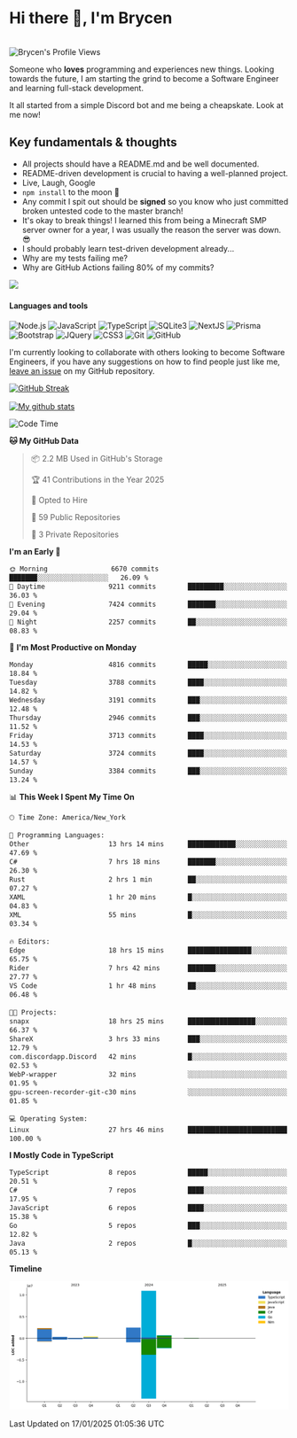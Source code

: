 # Hi there 👋, I'm Brycen

<br>
<img src="https://komarev.com/ghpvc/?username=BrycensRanch" alt="Brycen's Profile Views" />

Someone who **loves** programming and experiences new things. Looking towards the future, I am starting the grind to become a Software Engineer and learning full-stack development.

It all started from a simple Discord bot and me being a cheapskate. Look at me now!

## Key fundamentals & thoughts

- All projects should have a README.md and be well documented.
- README-driven development is crucial to having a well-planned project.
- Live, Laugh, Google
- `npm install` to the moon 🚀
- Any commit I spit out should be **signed** so you know who just committed broken untested code to the master branch!
- It's okay to break things! I learned this from being a Minecraft SMP server owner for a year, I was usually the reason the server was down. 😎
- I should probably learn test-driven development already...
- Why are my tests failing me?
- Why are GitHub Actions failing 80% of my commits? 

<img src="https://res.cloudinary.com/practicaldev/image/fetch/s--OoBLh7-Q--/c_limit%2Cf_auto%2Cfl_progressive%2Cq_auto%2Cw_880/https://cdn-images-1.medium.com/max/1614/1%2A8BlqJ8lNVZzuRjAg1mZ50w.png" height="400"/>

<h4>Languages and tools</h4>
<p>
  <img src="https://img.shields.io/badge/node.js%20-%2343853D.svg?&style=for-the-badge&logo=node.js&logoColor=white" alt="Node.js" />
  <img src="https://img.shields.io/badge/javascript%20-%23323330.svg?&style=for-the-badge&logo=javascript&logoColor=%23F7DF1E" alt="JavaScript" />
  <img src="https://img.shields.io/badge/typescript%20-%23323330.svg?&style=for-the-badge&logo=typescript&logoColor=#3467eb" alt="TypeScript" />
  <img src="https://img.shields.io/badge/sqlite3%20-%23323330.svg?&style=for-the-badge&logo=sqlite&logoColor=#3467eb" alt="SQLite3" />
  <img src="https://img.shields.io/badge/Next.JS%20-%23323330.svg?&style=for-the-badge&logo=next.js&logoColor=#3467eb" alt="NextJS" />
  <img src="https://img.shields.io/badge/Prisma%20-%23323330.svg?&style=for-the-badge&logo=prisma&logoColor=#3467eb" alt="Prisma" />
  <img src="https://img.shields.io/badge/bootstrap%20-%23323330.svg?&style=for-the-badge&logo=bootstrap" alt="Bootstrap" />
  <img src="https://img.shields.io/badge/jquery%20-%23323330.svg?&style=for-the-badge&logo=jquery" alt="JQuery" />
  <img src="https://img.shields.io/badge/css3%20-%23323330.svg?&style=for-the-badge&logo=css3" alt="CSS3" />
  <img src="https://img.shields.io/badge/git%20-%23323330.svg?&style=for-the-badge&logo=git" alt="Git" />
  <img src="https://img.shields.io/badge/github%20-%23323330.svg?&style=for-the-badge&logo=github" alt="GitHub" />
</p>

 I'm currently looking to collaborate with others looking to become Software Engineers, if you have any suggestions on how to find people just like me, [leave an issue](https://github.com/BrycensRanch/BrycensRanch/issues/new) on my GitHub repository.
 
 <p><a href="https://git.io/streak-stats"><img src="https://streak-stats.demolab.com?refreshcache5&user=BrycensRanch&amp;theme=dark&amp;hide_border=true&amp;fire=EB5454&amp;ring=0CEB19" alt="GitHub Streak"></a></p>

<a href="https://github.com/anuraghazra/github-readme-stats">
  <img align="center" src="https://github-readme-stats.anuraghazra1.vercel.app/api?username=BrycensRanch&show_icons=true&line_height=27&include_all_commits=true" alt="My github stats" />
</a>

<!--START_SECTION:waka-->
![Code Time](http://img.shields.io/badge/Code%20Time-1%2C496%20hrs%205%20mins-blue)

**🐱 My GitHub Data** 

> 📦 2.2 MB Used in GitHub's Storage 
 > 
> 🏆 41 Contributions in the Year 2025
 > 
> 💼 Opted to Hire
 > 
> 📜 59 Public Repositories 
 > 
> 🔑 3 Private Repositories 
 > 
**I'm an Early 🐤** 

```text
🌞 Morning                6670 commits        ███████░░░░░░░░░░░░░░░░░░   26.09 % 
🌆 Daytime                9211 commits        █████████░░░░░░░░░░░░░░░░   36.03 % 
🌃 Evening                7424 commits        ███████░░░░░░░░░░░░░░░░░░   29.04 % 
🌙 Night                  2257 commits        ██░░░░░░░░░░░░░░░░░░░░░░░   08.83 % 
```
📅 **I'm Most Productive on Monday** 

```text
Monday                   4816 commits        █████░░░░░░░░░░░░░░░░░░░░   18.84 % 
Tuesday                  3788 commits        ████░░░░░░░░░░░░░░░░░░░░░   14.82 % 
Wednesday                3191 commits        ███░░░░░░░░░░░░░░░░░░░░░░   12.48 % 
Thursday                 2946 commits        ███░░░░░░░░░░░░░░░░░░░░░░   11.52 % 
Friday                   3713 commits        ████░░░░░░░░░░░░░░░░░░░░░   14.53 % 
Saturday                 3724 commits        ████░░░░░░░░░░░░░░░░░░░░░   14.57 % 
Sunday                   3384 commits        ███░░░░░░░░░░░░░░░░░░░░░░   13.24 % 
```


📊 **This Week I Spent My Time On** 

```text
🕑︎ Time Zone: America/New_York

💬 Programming Languages: 
Other                    13 hrs 14 mins      ████████████░░░░░░░░░░░░░   47.69 % 
C#                       7 hrs 18 mins       ███████░░░░░░░░░░░░░░░░░░   26.30 % 
Rust                     2 hrs 1 min         ██░░░░░░░░░░░░░░░░░░░░░░░   07.27 % 
XAML                     1 hr 20 mins        █░░░░░░░░░░░░░░░░░░░░░░░░   04.83 % 
XML                      55 mins             █░░░░░░░░░░░░░░░░░░░░░░░░   03.34 % 

🔥 Editors: 
Edge                     18 hrs 15 mins      ████████████████░░░░░░░░░   65.75 % 
Rider                    7 hrs 42 mins       ███████░░░░░░░░░░░░░░░░░░   27.77 % 
VS Code                  1 hr 48 mins        ██░░░░░░░░░░░░░░░░░░░░░░░   06.48 % 

🐱‍💻 Projects: 
snapx                    18 hrs 25 mins      █████████████████░░░░░░░░   66.37 % 
ShareX                   3 hrs 33 mins       ███░░░░░░░░░░░░░░░░░░░░░░   12.79 % 
com.discordapp.Discord   42 mins             █░░░░░░░░░░░░░░░░░░░░░░░░   02.53 % 
WebP-wrapper             32 mins             ░░░░░░░░░░░░░░░░░░░░░░░░░   01.95 % 
gpu-screen-recorder-git-c30 mins             ░░░░░░░░░░░░░░░░░░░░░░░░░   01.85 % 

💻 Operating System: 
Linux                    27 hrs 46 mins      █████████████████████████   100.00 % 
```

**I Mostly Code in TypeScript** 

```text
TypeScript               8 repos             █████░░░░░░░░░░░░░░░░░░░░   20.51 % 
C#                       7 repos             ████░░░░░░░░░░░░░░░░░░░░░   17.95 % 
JavaScript               6 repos             ████░░░░░░░░░░░░░░░░░░░░░   15.38 % 
Go                       5 repos             ███░░░░░░░░░░░░░░░░░░░░░░   12.82 % 
Java                     2 repos             █░░░░░░░░░░░░░░░░░░░░░░░░   05.13 % 
```



**Timeline**

![Lines of Code chart](https://raw.githubusercontent.com/BrycensRanch/BrycensRanch/main/assets/bar_graph.png)


 Last Updated on 17/01/2025 01:05:36 UTC
<!--END_SECTION:waka-->

<!--
**BrycensRanch/BrycensRanch** is a ✨ _special_ ✨ repository because its `README.md` (this file) appears on your GitHub profile.

Here are some ideas to get you started:

- 🔭 I’m currently working on ...
- 🌱 I’m currently learning ...
- 👯 I’m looking to collaborate on ...
- 🤔 I’m looking for help with ...
- 💬 Ask me about ...
- 📫 How to reach me: ...
- 😄 Pronouns: ...
- ⚡ Fun fact: ...
-->
